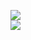 [![](https://img.shields.io/badge/Made%20With-Github%20Spray-lightgrey.svg?style=for-the-badge&logo=github)](https://github.com/Annihil/github-spray#22834)  
[![](https://i.imgur.com/2DrTn0Z.gif)](https://github.com/Annihil/github-spray)